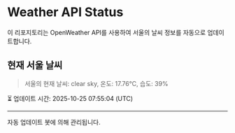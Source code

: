 
# Weather API Status

이 리포지토리는 OpenWeather API를 사용하여 서울의 날씨 정보를 자동으로 업데이트합니다.

## 현재 서울 날씨
> 서울의 현재 날씨: clear sky, 온도: 17.76°C, 습도: 39%

⏳ 업데이트 시간: 2025-10-25 07:55:04 (UTC)

---
자동 업데이트 봇에 의해 관리됩니다.

